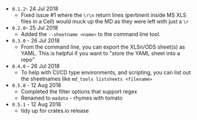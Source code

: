 * `0.1.2`- 24 Jul 2018
  - Fixed issue #1 where the `\r\n` return lines (pertinent inside MS XLS files in a Cell) would muck up the MD
     as they were left with just a `\r`
* `0.2.0`- 25 Jul 2018
  - Added the `--sheetname <name>` to the command line tool.
* `0.3.0` - 26 Jul 2018
  - From the command line, you can export the XLSn/ODS sheet(s) as YAML. 
    This is helpful if you want to "store the YAML sheet into a repo"
* `0.4.0` - 26 Jul 2018
  - To help with CI/CD type environments, and scripting, you can list out the sheetnames
    like `md_tools listsheets <filename>`
* `0.5.0` - 12 Aug 2018
  - Completed the filter options that support regex
  - Renamed to `madato` - rhymes with tomato
* `0.5.1` - 12 Aug 2018
  - tidy up for crates.io release
